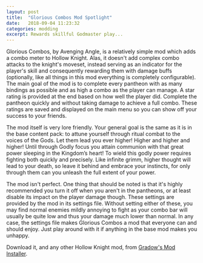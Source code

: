 ```yaml
---
layout: post
title:  "Glorious Combos Mod Spotlight"
date:   2018-09-04 11:23:32
categories: modding
excerpt: Rewards skillful Godmaster play...
---
```

Glorious Combos, by Avenging Angle, is a relatively simple mod which adds a combo meter to Hollow Knight. Alas, it doesn't add complex combo attacks to the knight's moveset, instead serving as an indicator for the player's skill and consequently rewarding them with damage buffs (optionally, like all things in this mod everything is completely configurable). The main goal of the mod is to complete every pantheon with as many bindings as possible and as high a combo as the player can manage. A star rating is provided at the end based on how well the player did. Complete the pantheon quickly and without taking damage to achieve a full combo. These ratings are saved and displayed on the main menu so you can show off your success to your friends.

The mod itself is very lore friendly. Your general goal is the same as it is in the base content pack: to attune yourself through ritual combat to the voices of the Gods. Let them lead you ever higher! Higher and higher and higher! Until through Godly focus you attain communion with that great power sleeping in the Kingdom’s heart! To wield this godly power requires fighting both quickly and precisely. Like infinite grimm, higher thought will lead to your death, so leave it behind and embrace your instincts, for only through them can you unleash the full extent of your power.

The mod isn't perfect. One thing that should be noted is that it's highly recommended you turn it off when you aren't in the pantheons, or at least disable its impact on the player damage though. These settings are provided by the mod in its settings file. Without setting either of these, you may find normal enemies mildly annoying to fight as your combo bar will usually be quite low and thus your damage much lower than normal. In any case, the settings file makes Glorious Combos a mod that everyone can and should enjoy. Just play around with it if anything in the base mod makes you unhappy.

Download it, and any other Hollow Knight mod, from [Gradow's Mod Installer](https://radiance.host/mods/ModInstaller.exe).
